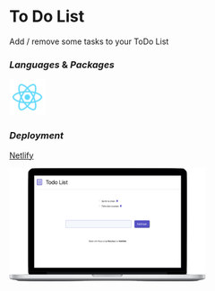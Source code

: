 # To Do List

Add / remove some tasks to your ToDo List

### _Languages_ & _Packages_

<img alt="react" width="64px" src="https://raw.githubusercontent.com/github/explore/80688e429a7d4ef2fca1e82350fe8e3517d3494d/topics/react/react.png">

### _Deployment_

[Netlify](https://create-your-to-do-list.netlify.app)

  <img src="./src/assets/list.png" width="350" alt="list">
